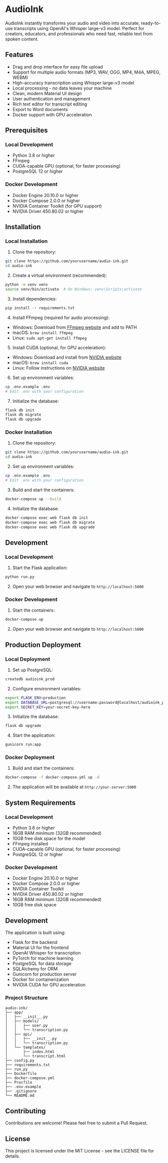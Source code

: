 # AudioInk

AudioInk instantly transforms your audio and video into accurate, ready-to-use transcripts using OpenAI's Whisper large-v3 model. Perfect for creators, educators, and professionals who need fast, reliable text from spoken content.

## Features

- Drag and drop interface for easy file upload
- Support for multiple audio formats (MP3, WAV, OGG, MP4, M4A, MPEG, WEBM)
- High-accuracy transcription using Whisper large-v3 model
- Local processing - no data leaves your machine
- Clean, modern Material UI design
- User authentication and management
- Rich text editor for transcript editing
- Export to Word documents
- Docker support with GPU acceleration

## Prerequisites

### Local Development
- Python 3.8 or higher
- FFmpeg
- CUDA-capable GPU (optional, for faster processing)
- PostgreSQL 12 or higher

### Docker Development
- Docker Engine 20.10.0 or higher
- Docker Compose 2.0.0 or higher
- NVIDIA Container Toolkit (for GPU support)
- NVIDIA Driver 450.80.02 or higher

## Installation

### Local Installation

1. Clone the repository:
```bash
git clone https://github.com/yourusername/audio-ink.git
cd audio-ink
```

2. Create a virtual environment (recommended):
```bash
python -m venv venv
source venv/bin/activate  # On Windows: venv\Scripts\activate
```

3. Install dependencies:
```bash
pip install -r requirements.txt
```

4. Install FFmpeg (required for audio processing):
- Windows: Download from [FFmpeg website](https://ffmpeg.org/download.html) and add to PATH
- macOS: `brew install ffmpeg`
- Linux: `sudo apt-get install ffmpeg`

5. Install CUDA (optional, for GPU acceleration):
- Windows: Download and install from [NVIDIA website](https://developer.nvidia.com/cuda-downloads)
- macOS: `brew install cuda`
- Linux: Follow instructions on [NVIDIA website](https://developer.nvidia.com/cuda-downloads)

6. Set up environment variables:
```bash
cp .env.example .env
# Edit .env with your configuration
```

7. Initialize the database:
```bash
flask db init
flask db migrate
flask db upgrade
```

### Docker Installation

1. Clone the repository:
```bash
git clone https://github.com/yourusername/audio-ink.git
cd audio-ink
```

2. Set up environment variables:
```bash
cp .env.example .env
# Edit .env with your configuration
```

3. Build and start the containers:
```bash
docker-compose up --build
```

4. Initialize the database:
```bash
docker-compose exec web flask db init
docker-compose exec web flask db migrate
docker-compose exec web flask db upgrade
```

## Development

### Local Development
1. Start the Flask application:
```bash
python run.py
```

2. Open your web browser and navigate to `http://localhost:5000`

### Docker Development
1. Start the containers:
```bash
docker-compose up
```

2. Open your web browser and navigate to `http://localhost:5000`

## Production Deployment

### Local Deployment
1. Set up PostgreSQL:
```bash
createdb audioink_prod
```

2. Configure environment variables:
```bash
export FLASK_ENV=production
export DATABASE_URL=postgresql://username:password@localhost/audioink_prod
export SECRET_KEY=your-secret-key-here
```

3. Initialize the database:
```bash
flask db upgrade
```

4. Start the application:
```bash
gunicorn run:app
```

### Docker Deployment
1. Build and start the containers:
```bash
docker-compose -f docker-compose.yml up -d
```

2. The application will be available at `http://your-server:5000`

## System Requirements

### Local Development
- Python 3.8 or higher
- 16GB RAM minimum (32GB recommended)
- 10GB free disk space for the model
- FFmpeg installed
- CUDA-capable GPU (optional, for faster processing)
- PostgreSQL 12 or higher

### Docker Development
- Docker Engine 20.10.0 or higher
- Docker Compose 2.0.0 or higher
- NVIDIA Container Toolkit
- NVIDIA Driver 450.80.02 or higher
- 16GB RAM minimum (32GB recommended)
- 10GB free disk space

## Development

The application is built using:
- Flask for the backend
- Material UI for the frontend
- OpenAI Whisper for transcription
- PyTorch for machine learning
- PostgreSQL for data storage
- SQLAlchemy for ORM
- Gunicorn for production server
- Docker for containerization
- NVIDIA CUDA for GPU acceleration

### Project Structure

```
audio-ink/
├── app/
│   ├── __init__.py
│   ├── models/
│   │   ├── user.py
│   │   └── transcription.py
│   ├── api/
│   │   ├── __init__.py
│   │   └── transcription.py
│   └── templates/
│       ├── index.html
│       └── transcript.html
├── config.py
├── requirements.txt
├── run.py
├── Dockerfile
├── docker-compose.yml
├── Procfile
├── .env.example
├── .gitignore
└── README.md
```

## Contributing

Contributions are welcome! Please feel free to submit a Pull Request.

## License

This project is licensed under the MIT License - see the LICENSE file for details.

